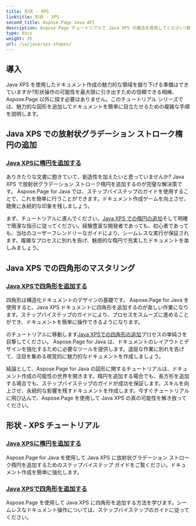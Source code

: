 ```yaml
---
title: 形状 - XPS
linktitle: 形状 - XPS
second_title: Aspose.Page Java API
description: Aspose.Page チュートリアルで Java XPS の魔法を発見してください!魅力的な楕円形や長方形を簡単に追加できます。ステップバイステップのガイドを使用して、ドキュメントの作成を強化します。
type: docs
weight: 35
url: /ja/java/xps-shapes/
---
```

## 導入

Java XPS を使用したドキュメント作成の魅力的な領域を掘り下げる準備はできていますか?形状操作の可能性を最大限に引き出すための信頼できる相棒、Aspose.Page 以外に探す必要はありません。このチュートリアル シリーズでは、魅力的な図形を追加してドキュメントを簡単に目立たせるための複雑な手順を説明します。

## Java XPS での放射状グラデーション ストローク楕円の追加

### [Java XPSに楕円を追加する](./add-ellipse/)

ありきたりな文書に飽きていて、創造性を加えたいと思っていませんか? Java XPS で放射状グラデーション ストローク楕円を追加するのが完璧な解決策です。 Aspose.Page for Java では、ステップバイステップのガイドを使用することで、これを簡単に行うことができます。ドキュメント作成ゲームを向上させ、聴衆に永続的な印象を残しましょう。

まず、チュートリアルに進んでください。[Java XPS での楕円の追加](./add-ellipse/)そして明確で簡潔な指示に従ってください。経験豊富な開発者であっても、初心者であっても、当社のユーザーフレンドリーなガイドにより、シームレスな実行が保証されます。複雑なプロセスに別れを告げ、魅惑的な楕円で充実したドキュメントを楽しみましょう。

## Java XPS での四角形のマスタリング

### [Java XPSで四角形を追加する](./add-rectangle/)

四角形は構造化ドキュメントのデザインの基礎です。 Aspose.Page for Java を使用すると、Java XPS ドキュメントに四角形を追加するのが楽しい作業になります。ステップバイステップのガイドにより、プロセスをスムーズに進めることができ、ドキュメントを簡単に操作できるようになります。

のチュートリアルに移動します[Java XPSでの四角形の追加](./add-rectangle/)プロセスの単純さを目撃してください。 Aspose.Page for Java は、ドキュメントのレイアウトとデザインを強化するために必要なツールを提供します。退屈な作業に別れを告げて、注目を集める視覚的に魅力的なドキュメントを作成しましょう。

結論として、Aspose.Page for Java の図形に関するチュートリアルは、ドキュメント作成の可能性の世界を開きます。楕円を追加する場合でも、長方形を追加する場合でも、ステップバイステップのガイドが成功を保証します。スキルを向上させ、永続的な影響を残すドキュメントを作成します。今すぐチュートリアルに飛び込んで、Aspose.Page を使用して Java XPS の真の可能性を解き放ってください。
## 形状 - XPS チュートリアル
### [Java XPSに楕円を追加する](./add-ellipse/)
Aspose.Page for Java を使用して Java XPS に放射状グラデーション ストローク楕円を追加するためのステップバイステップ ガイドをご覧ください。ドキュメント作成を簡単に強化します。
### [Java XPSで四角形を追加する](./add-rectangle/)
Aspose.Page を使用して Java XPS に四角形を追加する方法を学びます。シームレスなドキュメント操作については、ステップバイステップのガイドに従ってください。